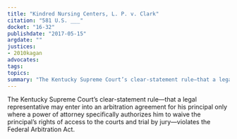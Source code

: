 ```yaml
---
title: "Kindred Nursing Centers, L. P. v. Clark"
citation: "581 U.S. ___"
docket: "16-32"
publishdate: "2017-05-15"
argdate: ""
justices:
- 2010kagan
advocates:
tags:
topics:
summary: "The Kentucky Supreme Court’s clear-statement rule—that a legal representative may enter into an arbitration agreement for his principal only where a power of attorney specifically authorizes him to waive the principal’s rights of access to the courts and trial by jury—violates the Federal Arbitration Act."
---
```

The Kentucky Supreme Court’s clear-statement rule—that a legal representative may enter into an arbitration agreement for his principal only where a power of attorney specifically authorizes him to waive the principal’s rights of access to the courts and trial by jury—violates the Federal Arbitration Act.

